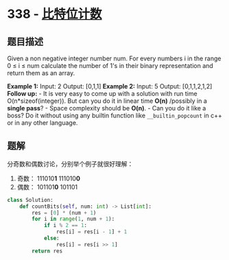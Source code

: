 # 338 - [比特位计数](https://leetcode.com/problems/counting-bits/)

## 题目描述
Given a non negative integer number num. For every numbers i in the range 0 ≤ i ≤ num calculate the number of 1's in their binary representation and return them as an array.

**Example 1:**
	Input: 2
	Output: [0,1,1]
**Example 2:**
	Input: 5
	Output: [0,1,1,2,1,2]
**Follow up:**
	- It is very easy to come up with a solution with run time O(n\*sizeof(integer)). But can you do it in linear time **O(n)** /possibly in a **single pass**?
	- Space complexity should be **O(n)**.
	- Can you do it like a boss? Do it without using any builtin function like `__builtin_popcount` in c++ or in any other language.


## 题解
分奇数和偶数讨论，分别举个例子就很好理解：
1. 奇数：
	111010**1**
	111010**0**
2. 偶数：
	101101**0**
	101101
	
```python
class Solution:
    def countBits(self, num: int) -> List[int]:
        res = [0] * (num + 1)
        for i in range(1, num + 1):
            if i % 2 == 1:
                res[i] = res[i - 1] + 1
            else:
                res[i] = res[i >> 1]
        return res
```
